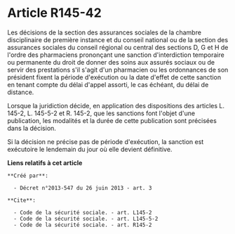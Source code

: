 # Article R145-42

Les décisions de la section des assurances sociales de la chambre disciplinaire de première instance et du conseil national
ou de la section des assurances sociales du conseil régional ou central des sections D, G et H de l'ordre des pharmaciens
prononçant une sanction d'interdiction temporaire ou permanente du droit de donner des soins aux assurés sociaux ou de servir
des prestations s'il s'agit d'un pharmacien ou les ordonnances de son président fixent la période d'exécution ou la date
d'effet de cette sanction en tenant compte du délai d'appel assorti, le cas échéant, du délai de distance. 

Lorsque la juridiction décide, en application des dispositions des articles L. 145-2, L. 145-5-2 et R. 145-2, que les
sanctions font l'objet d'une publication, les modalités et la durée de cette publication sont précisées dans la décision. 

Si la décision ne précise pas de période d'exécution, la sanction est exécutoire le lendemain du jour où elle devient
définitive.

**Liens relatifs à cet article**

	**Créé par**:

	  - Décret n°2013-547 du 26 juin 2013 - art. 3

	**Cite**:

	  - Code de la sécurité sociale. - art. L145-2
	  - Code de la sécurité sociale. - art. L145-5-2
	  - Code de la sécurité sociale. - art. R145-2
